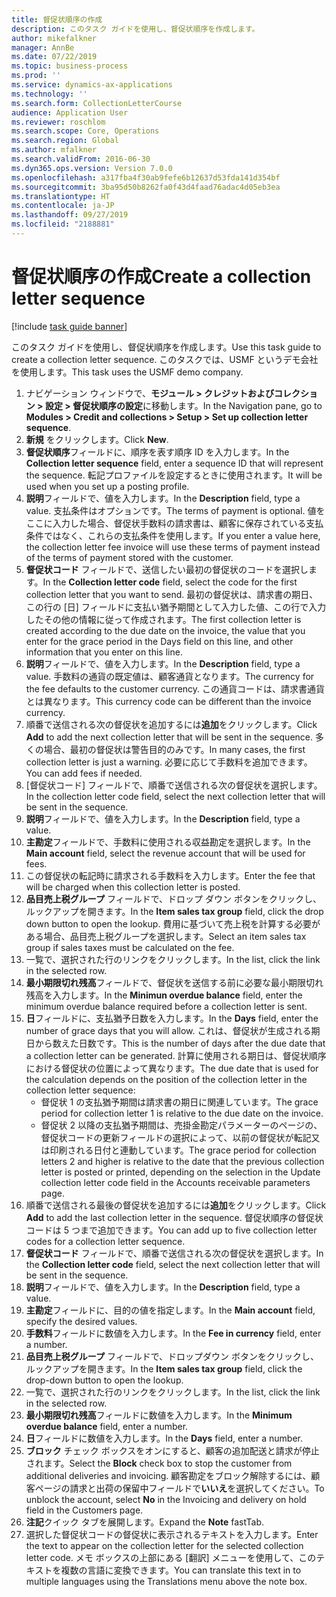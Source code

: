 ```yaml
---
title: 督促状順序の作成
description: このタスク ガイドを使用し、督促状順序を作成します。
author: mikefalkner
manager: AnnBe
ms.date: 07/22/2019
ms.topic: business-process
ms.prod: ''
ms.service: dynamics-ax-applications
ms.technology: ''
ms.search.form: CollectionLetterCourse
audience: Application User
ms.reviewer: roschlom
ms.search.scope: Core, Operations
ms.search.region: Global
ms.author: mfalkner
ms.search.validFrom: 2016-06-30
ms.dyn365.ops.version: Version 7.0.0
ms.openlocfilehash: a317fba4f30ab9fefe6b12637d53fda141d354bf
ms.sourcegitcommit: 3ba95d50b8262fa0f43d4faad76adac4d05eb3ea
ms.translationtype: HT
ms.contentlocale: ja-JP
ms.lasthandoff: 09/27/2019
ms.locfileid: "2188881"
---
```

# <a name="create-a-collection-letter-sequence"></a><span data-ttu-id="99db2-103">督促状順序の作成</span><span class="sxs-lookup"><span data-stu-id="99db2-103">Create a collection letter sequence</span></span>

[!include [task guide banner](../../includes/task-guide-banner.md)]

<span data-ttu-id="99db2-104">このタスク ガイドを使用し、督促状順序を作成します。</span><span class="sxs-lookup"><span data-stu-id="99db2-104">Use this task guide to create a collection letter sequence.</span></span> <span data-ttu-id="99db2-105">このタスクでは、USMF というデモ会社を使用します。</span><span class="sxs-lookup"><span data-stu-id="99db2-105">This task uses the USMF demo company.</span></span>

1. <span data-ttu-id="99db2-106">ナビゲーション ウィンドウで、**モジュール > クレジットおよびコレクション > 設定 > 督促状順序の設定**に移動します。</span><span class="sxs-lookup"><span data-stu-id="99db2-106">In the Navigation pane, go to **Modules > Credit and collections > Setup > Set up collection letter sequence**.</span></span>
2. <span data-ttu-id="99db2-107">**新規** をクリックします。</span><span class="sxs-lookup"><span data-stu-id="99db2-107">Click **New**.</span></span>
3. <span data-ttu-id="99db2-108">**督促状順序**フィールドに、順序を表す順序 ID を入力します。</span><span class="sxs-lookup"><span data-stu-id="99db2-108">In the **Collection letter sequence** field, enter a sequence ID that will represent the sequence.</span></span> <span data-ttu-id="99db2-109">転記プロファイルを設定するときに使用されます。</span><span class="sxs-lookup"><span data-stu-id="99db2-109">It will be used when you set up a posting profile.</span></span>
4. <span data-ttu-id="99db2-110">**説明**フィールドで、値を入力します。</span><span class="sxs-lookup"><span data-stu-id="99db2-110">In the **Description** field, type a value.</span></span>  <span data-ttu-id="99db2-111">支払条件はオプションです。</span><span class="sxs-lookup"><span data-stu-id="99db2-111">The terms of payment is optional.</span></span> <span data-ttu-id="99db2-112">値をここに入力した場合、督促状手数料の請求書は、顧客に保存されている支払条件ではなく、これらの支払条件を使用します。</span><span class="sxs-lookup"><span data-stu-id="99db2-112">If you enter a value here, the collection letter fee invoice will use these terms of payment instead of the terms of payment stored with the customer.</span></span>  
5. <span data-ttu-id="99db2-113">**督促状コード** フィールドで、送信したい最初の督促状のコードを選択します。</span><span class="sxs-lookup"><span data-stu-id="99db2-113">In the **Collection letter code** field, select the code for the first collection letter that you want to send.</span></span> <span data-ttu-id="99db2-114">最初の督促状は、請求書の期日、この行の [日] フィールドに支払い猶予期間として入力した値、この行で入力したその他の情報に従って作成されます。</span><span class="sxs-lookup"><span data-stu-id="99db2-114">The first collection letter is created according to the due date on the invoice, the value that you enter for the grace period in the Days field on this line, and other information that you enter on this line.</span></span>  
6. <span data-ttu-id="99db2-115">**説明**フィールドで、値を入力します。</span><span class="sxs-lookup"><span data-stu-id="99db2-115">In the **Description** field, type a value.</span></span> <span data-ttu-id="99db2-116">手数料の通貨の既定値は、顧客通貨となります。</span><span class="sxs-lookup"><span data-stu-id="99db2-116">The currency for the fee defaults to the customer currency.</span></span> <span data-ttu-id="99db2-117">この通貨コードは、請求書通貨とは異なります。</span><span class="sxs-lookup"><span data-stu-id="99db2-117">This currency code can be different than the invoice currency.</span></span>  
7. <span data-ttu-id="99db2-118">順番で送信される次の督促状を追加するには**追加**をクリックします。</span><span class="sxs-lookup"><span data-stu-id="99db2-118">Click **Add** to add the next collection letter that will be sent in the sequence.</span></span> <span data-ttu-id="99db2-119">多くの場合、最初の督促状は警告目的のみです。</span><span class="sxs-lookup"><span data-stu-id="99db2-119">In many cases, the first collection letter is just a warning.</span></span> <span data-ttu-id="99db2-120">必要に応じて手数料を追加できます。</span><span class="sxs-lookup"><span data-stu-id="99db2-120">You can add fees if needed.</span></span>  
8. <span data-ttu-id="99db2-121">[督促状コード] フィールドで、順番で送信される次の督促状を選択します。</span><span class="sxs-lookup"><span data-stu-id="99db2-121">In the collection letter code field, select the next collection letter that will be sent in the sequence.</span></span>
9. <span data-ttu-id="99db2-122">**説明**フィールドで、値を入力します。</span><span class="sxs-lookup"><span data-stu-id="99db2-122">In the **Description** field, type a value.</span></span>
10. <span data-ttu-id="99db2-123">**主勘定**フィールドで、手数料に使用される収益勘定を選択します。</span><span class="sxs-lookup"><span data-stu-id="99db2-123">In the **Main account** field, select the revenue account that will be used for fees.</span></span>
11. <span data-ttu-id="99db2-124">この督促状の転記時に請求される手数料を入力します。</span><span class="sxs-lookup"><span data-stu-id="99db2-124">Enter the fee that will be charged when this collection letter is posted.</span></span>
12. <span data-ttu-id="99db2-125">**品目売上税グループ** フィールドで、ドロップ ダウン ボタンをクリックし、ルックアップを開きます。</span><span class="sxs-lookup"><span data-stu-id="99db2-125">In the **Item sales tax group** field, click the drop down button to open the lookup.</span></span> <span data-ttu-id="99db2-126">費用に基づいて売上税を計算する必要がある場合、品目売上税グループを選択します。</span><span class="sxs-lookup"><span data-stu-id="99db2-126">Select an item sales tax group if sales taxes must be calculated on the fee.</span></span>  
13. <span data-ttu-id="99db2-127">一覧で、選択された行のリンクをクリックします。</span><span class="sxs-lookup"><span data-stu-id="99db2-127">In the list, click the link in the selected row.</span></span>
14. <span data-ttu-id="99db2-128">**最小期限切れ残高**フィールドで、督促状を送信する前に必要な最小期限切れ残高を入力します。</span><span class="sxs-lookup"><span data-stu-id="99db2-128">In the **Minimun overdue balance** field, enter the minimum overdue balance required before a collection letter is sent.</span></span>
15. <span data-ttu-id="99db2-129">**日**フィールドに、支払猶予日数を入力します。</span><span class="sxs-lookup"><span data-stu-id="99db2-129">In the **Days** field, enter the number of grace days that you will allow.</span></span> <span data-ttu-id="99db2-130">これは、督促状が生成される期日から数えた日数です。</span><span class="sxs-lookup"><span data-stu-id="99db2-130">This is the number of days after the due date that a collection letter can be generated.</span></span> <span data-ttu-id="99db2-131">計算に使用される期日は、督促状順序における督促状の位置によって異なります。</span><span class="sxs-lookup"><span data-stu-id="99db2-131">The due date that is used for the calculation depends on the position of the collection letter in the collection letter sequence:</span></span>
    - <span data-ttu-id="99db2-132">督促状 1 の支払猶予期間は請求書の期日に関連しています。</span><span class="sxs-lookup"><span data-stu-id="99db2-132">The grace period for collection letter 1 is relative to the due date on the invoice.</span></span>
    - <span data-ttu-id="99db2-133">督促状 2 以降の支払猶予期間は、売掛金勘定パラメーターのページの、督促状コードの更新フィールドの選択によって、以前の督促状が転記又は印刷される日付と連動しています。</span><span class="sxs-lookup"><span data-stu-id="99db2-133">The grace period for collection letters 2 and higher is relative to the date that the previous collection letter is posted or printed, depending on the selection in the Update collection letter code field in the Accounts receivable parameters page.</span></span>  
16. <span data-ttu-id="99db2-134">順番で送信される最後の督促状を追加するには**追加**をクリックします。</span><span class="sxs-lookup"><span data-stu-id="99db2-134">Click **Add** to add the last collection letter in the sequence.</span></span> <span data-ttu-id="99db2-135">督促状順序の督促状コードは 5 つまで追加できます。</span><span class="sxs-lookup"><span data-stu-id="99db2-135">You can add up to five collection letter codes for a collection letter sequence.</span></span>  
17. <span data-ttu-id="99db2-136">**督促状コード** フィールドで、順番で送信される次の督促状を選択します。</span><span class="sxs-lookup"><span data-stu-id="99db2-136">In the **Collection letter code** field, select the next collection letter that will be sent in the sequence.</span></span>
18. <span data-ttu-id="99db2-137">**説明**フィールドで、値を入力します。</span><span class="sxs-lookup"><span data-stu-id="99db2-137">In the **Description** field, type a value.</span></span>
19. <span data-ttu-id="99db2-138">**主勘定**フィールドに、目的の値を指定します。</span><span class="sxs-lookup"><span data-stu-id="99db2-138">In the **Main account** field, specify the desired values.</span></span>
20. <span data-ttu-id="99db2-139">**手数料**フィールドに数値を入力します。</span><span class="sxs-lookup"><span data-stu-id="99db2-139">In the **Fee in currency** field, enter a number.</span></span>
21. <span data-ttu-id="99db2-140">**品目売上税グループ** フィールドで、ドロップダウン ボタンをクリックし、ルックアップを開きます。</span><span class="sxs-lookup"><span data-stu-id="99db2-140">In the **Item sales tax group** field, click the drop-down button to open the lookup.</span></span>
22. <span data-ttu-id="99db2-141">一覧で、選択された行のリンクをクリックします。</span><span class="sxs-lookup"><span data-stu-id="99db2-141">In the list, click the link in the selected row.</span></span>
23. <span data-ttu-id="99db2-142">**最小期限切れ残高**フィールドに数値を入力します。</span><span class="sxs-lookup"><span data-stu-id="99db2-142">In the **Minimum overdue balance** field, enter a number.</span></span>
24. <span data-ttu-id="99db2-143">**日**フィールドに数値を入力します。</span><span class="sxs-lookup"><span data-stu-id="99db2-143">In the **Days** field, enter a number.</span></span>
25. <span data-ttu-id="99db2-144">**ブロック** チェック ボックスをオンにすると、顧客の追加配送と請求が停止されます。</span><span class="sxs-lookup"><span data-stu-id="99db2-144">Select the **Block** check box to stop the customer from additional deliveries and invoicing.</span></span> <span data-ttu-id="99db2-145">顧客勘定をブロック解除するには、顧客ページの請求と出荷の保留中フィールドで**いいえ**を選択してください。</span><span class="sxs-lookup"><span data-stu-id="99db2-145">To unblock the account, select **No** in the Invoicing and delivery on hold field in the Customers page.</span></span>  
26. <span data-ttu-id="99db2-146">**注記**クイック タブを展開します。</span><span class="sxs-lookup"><span data-stu-id="99db2-146">Expand the **Note** fastTab.</span></span>
27. <span data-ttu-id="99db2-147">選択した督促状コードの督促状に表示されるテキストを入力します。</span><span class="sxs-lookup"><span data-stu-id="99db2-147">Enter the text to appear on the collection letter for the selected collection letter code.</span></span> <span data-ttu-id="99db2-148">メモ ボックスの上部にある [翻訳] メニューを使用して、このテキストを複数の言語に変換できます。</span><span class="sxs-lookup"><span data-stu-id="99db2-148">You can translate this text in to multiple languages using the Translations menu above the note box.</span></span>  

